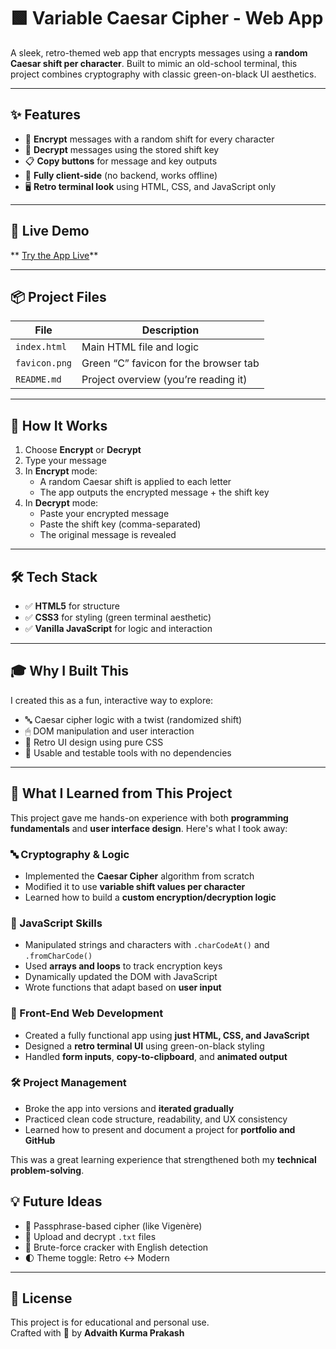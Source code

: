 # 🟩 Variable Caesar Cipher - Web App

A sleek, retro-themed web app that encrypts messages using a **random Caesar shift per character**. Built to mimic an old-school terminal, this project combines cryptography with classic green-on-black UI aesthetics.

---

## ✨ Features

- 🔐 **Encrypt** messages with a random shift for every character
- 🧠 **Decrypt** messages using the stored shift key
- 📋 **Copy buttons** for message and key outputs
- 💾 **Fully client-side** (no backend, works offline)
- 🖥️ **Retro terminal look** using HTML, CSS, and JavaScript only

---

## 🚀 Live Demo

** [Try the App Live](https://advaithprakash.github.io/CeasarCipher/CeasarCipher.html)**

---

## 📦 Project Files

| File            | Description                          |
|-----------------|--------------------------------------|
| `index.html`    | Main HTML file and logic             |
| `favicon.png`   | Green “C” favicon for the browser tab |
| `README.md`     | Project overview (you’re reading it) |

---

## 🧠 How It Works

1. Choose **Encrypt** or **Decrypt**
2. Type your message
3. In **Encrypt** mode:
   - A random Caesar shift is applied to each letter
   - The app outputs the encrypted message + the shift key
4. In **Decrypt** mode:
   - Paste your encrypted message
   - Paste the shift key (comma-separated)
   - The original message is revealed


---

## 🛠 Tech Stack

- ✅ **HTML5** for structure
- ✅ **CSS3** for styling (green terminal aesthetic)
- ✅ **Vanilla JavaScript** for logic and interaction

---

## 🎓 Why I Built This

I created this as a fun, interactive way to explore:
- 🔤 Caesar cipher logic with a twist (randomized shift)
- 🖱 DOM manipulation and user interaction
- 🎨 Retro UI design using pure CSS
- 🧪 Usable and testable tools with no dependencies

---

## 📘 What I Learned from This Project

This project gave me hands-on experience with both **programming fundamentals** and **user interface design**. Here's what I took away:

### 🔤 Cryptography & Logic
- Implemented the **Caesar Cipher** algorithm from scratch
- Modified it to use **variable shift values per character**
- Learned how to build a **custom encryption/decryption logic**

### 🧠 JavaScript Skills
- Manipulated strings and characters with `.charCodeAt()` and `.fromCharCode()`
- Used **arrays and loops** to track encryption keys
- Dynamically updated the DOM with JavaScript
- Wrote functions that adapt based on **user input**

### 🎨 Front-End Web Development
- Created a fully functional app using **just HTML, CSS, and JavaScript**
- Designed a **retro terminal UI** using green-on-black styling
- Handled **form inputs**, **copy-to-clipboard**, and **animated output**

### 🛠 Project Management
- Broke the app into versions and **iterated gradually**
- Practiced clean code structure, readability, and UX consistency
- Learned how to present and document a project for **portfolio and GitHub**

This was a great learning experience that strengthened both my **technical problem-solving**.


## 💡 Future Ideas

- 🔑 Passphrase-based cipher (like Vigenère)
- 📄 Upload and decrypt `.txt` files
- 🧠 Brute-force cracker with English detection
- 🌓 Theme toggle: Retro ↔ Modern


---

## 📄 License

This project is for educational and personal use.  
Crafted with 💚 by **Advaith Kurma Prakash**
